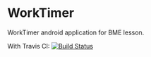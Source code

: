 # WorkTimer
WorkTimer android application for BME lesson.

With Travis CI:
[![Build Status](https://travis-ci.org/ecsedigergo/WorkTimer.svg?branch=master)](https://travis-ci.org/ecsedigergo/WorkTimer)
